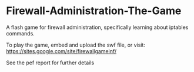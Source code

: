 # Firewall-Administration-The-Game

A flash game for firewall administration, specifically learning about iptables commands.

To play the game, embed and upload the swf file, or visit: https://sites.google.com/site/firewallgameinf/

See the pef report for further details
